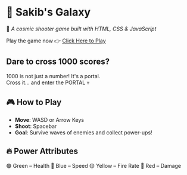 # 🌌 Sakib's Galaxy  

🚀 *A cosmic shooter game built with HTML, CSS & JavaScript*

Play the game now 👉 [Click Here to Play](https://pro-seka.github.io/Sakibs-Galaxy/)

## Dare to cross 1000 scores?
1000 is not just a number!
It's a portal.<br>
Cross it... and enter the PORTAL 💀
    
## 🎮 How to Play  
- **Move**: WASD or Arrow Keys  
- **Shoot**: Spacebar  
- **Goal**: Survive waves of enemies and collect power-ups!

## 🔥 Power Attributes
🟢 Green – Health
🔵 Blue – Speed
🟡 Yellow – Fire Rate
🔴 Red – Damage
